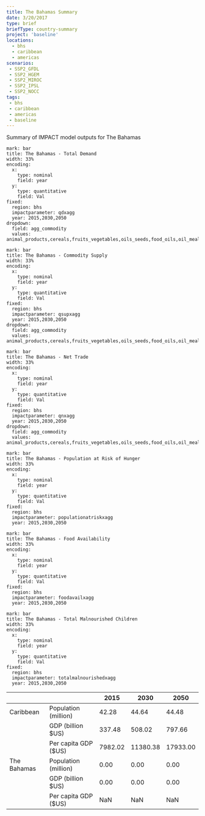 ```yaml
---
title: The Bahamas Summary
date: 3/20/2017
type: brief
briefType: country-summary
project: 'baseline'
locations:
  - bhs
  - caribbean
  - americas
scenarios:
 - SSP2_GFDL
 - SSP2_HGEM
 - SSP2_MIROC
 - SSP2_IPSL
 - SSP2_NOCC
tags:
 - bhs
 - caribbean
 - americas
 - baseline
---
```

Summary of IMPACT model outputs for The Bahamas

```chart
mark: bar
title: The Bahamas - Total Demand
width: 33%
encoding:
  x:
    type: nominal
    field: year
  y:
    type: quantitative
    field: Val
fixed:
  region: bhs
  impactparameter: qdxagg
  year: 2015,2030,2050
dropdown:
  field: agg_commodity
  values: animal_products,cereals,fruits_vegetables,oils_seeds,food_oils,oil_meals,other,pulses,roots_tubers,sugar
```

```chart
mark: bar
title: The Bahamas - Commodity Supply
width: 33%
encoding:
  x:
    type: nominal
    field: year
  y:
    type: quantitative
    field: Val
fixed:
  region: bhs
  impactparameter: qsupxagg
  year: 2015,2030,2050
dropdown:
  field: agg_commodity
  values: animal_products,cereals,fruits_vegetables,oils_seeds,food_oils,oil_meals,other,pulses,roots_tubers,sugar
```

```chart
mark: bar
title: The Bahamas - Net Trade
width: 33%
encoding:
  x:
    type: nominal
    field: year
  y:
    type: quantitative
    field: Val
fixed:
  region: bhs
  impactparameter: qnxagg
  year: 2015,2030,2050
dropdown:
  field: agg_commodity
  values: animal_products,cereals,fruits_vegetables,oils_seeds,food_oils,oil_meals,other,pulses,roots_tubers,sugar
```

```chart
mark: bar
title: The Bahamas - Population at Risk of Hunger
width: 33%
encoding:
  x:
    type: nominal
    field: year
  y:
    type: quantitative
    field: Val
fixed:
  region: bhs
  impactparameter: populationatriskxagg
  year: 2015,2030,2050
```

```chart
mark: bar
title: The Bahamas - Food Availability
width: 33%
encoding:
  x:
    type: nominal
    field: year
  y:
    type: quantitative
    field: Val
fixed:
  region: bhs
  impactparameter: foodavailxagg
  year: 2015,2030,2050
```

```chart
mark: bar
title: The Bahamas - Total Malnourished Children
width: 33%
encoding:
  x:
    type: nominal
    field: year
  y:
    type: quantitative
    field: Val
fixed:
  region: bhs
  impactparameter: totalmalnourishedxagg
  year: 2015,2030,2050
```

|   |   | 2015 | 2030 | 2050 |
|---|---|---|---|---|
| Caribbean | Population (million) | 42.28 | 44.64 | 44.48 |
|  | GDP (billion $US) | 337.48 | 508.02 | 797.66 |
|  | Per capita GDP ($US) | 7982.02 | 11380.38 | 17933.00 |
| The Bahamas | Population (million) | 0.00 | 0.00 | 0.00 |
|  | GDP (billion $US) | 0.00 | 0.00 | 0.00 |
|  | Per capita GDP ($US) | NaN| NaN| NaN|